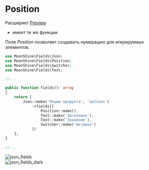 # Position

Расширяет [Preview](/docs/{{version}}/fields/preview)
* имеет те же функции  

Поле *Position* позволяет создавать нумерацию для итерируемых элементов.

```php
use MoonShine\Fields\Json;
use MoonShine\Fields\Position;
use MoonShine\Fields\Switcher;
use MoonShine\Fields\Text;

//...

public function fields(): array
{
    return [
        Json::make('Опции продукта', 'options')
            ->fields([
                Position::make(),
                Text::make('Заголовок'),
                Text::make('Значение'),
                Switcher::make('Активно')
            ])
    ];
}

//...
```

![json_fields](https://raw.githubusercontent.com/moonshine-software/doc/2.x/resources/screenshots/json_fields.png)  
![json_fields_dark](https://raw.githubusercontent.com/moonshine-software/doc/2.x/resources/screenshots/json_fields_dark.png)

